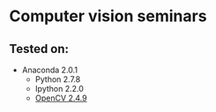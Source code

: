 # Computer vision seminars

## Tested on:
- Anaconda 2.0.1
  - Python 2.7.8
  - Ipython 2.2.0
  - [OpenCV 2.4.9](https://binstar.org/jjhelmus/opencv)
